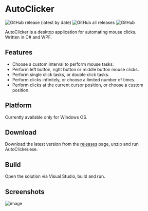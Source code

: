 # AutoClicker

![GitHub release (latest by date)](https://img.shields.io/github/v/release/oriash93/AutoClicker?style=plastic)
![GitHub all releases](https://img.shields.io/github/downloads/oriash93/AutoClicker/total?style=plastic)
![GitHub](https://img.shields.io/github/license/oriash93/AutoClicker?style=plastic)


AutoClicker is a desktop application for automating mouse clicks.
<br>Written in C# and WPF.


## Features
* Choose a custom interval to perform mouse tasks.
* Perform left button, right button or middle button mouse clicks.
* Perform single click tasks, or double click tasks.
* Perform clicks infinitely, or choose a limited number of times.
* Perform clicks at the current cursor position, or choose a custom position. 

## Platform
Currently available only for Windows OS.


## Download ##
Download the latest version from the [releases](https://github.com/oriash93/AutoClicker/releases) page, unzip and run AutoClicker.exe.

## Build ##
Open the solution via Visual Studio, build and run.

## Screenshots
![image](https://github.com/user-attachments/assets/0631abbe-8c6c-4d17-9e95-e9efabbbfd1d)
